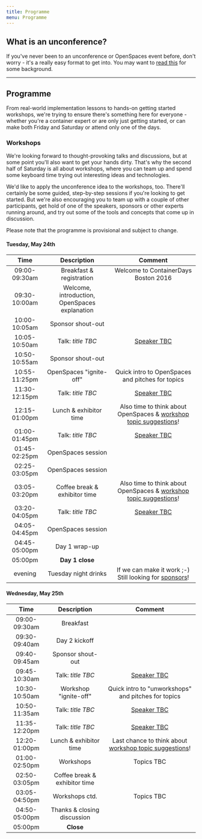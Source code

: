 ```yaml
---
title: Programme
menu: Programme
---
```


## What is an unconference?

If you've never been to an unconference or OpenSpaces event before, don't worry - it's a really easy format to get into. You may want to [read this](http://en.wikipedia.org/wiki/Unconference) for some background.

----

## Programme

From real-world implementation lessons to hands-on getting started workshops, we're trying to ensure there's something here for everyone - whether you're a container expert or are only just getting started, or can make both Friday and Saturday or attend only one of the days.

### <a name="workshops"></a>Workshops

We're looking forward to thought-provoking talks and discussions, but at some point you'll also want to get your hands dirty. That's why the second half of Saturday is all about workshops, where you can team up and spend some keyboard time trying out interesting ideas and technologies.

We'd like to apply the unconference idea to the workshops, too. There'll certainly be some guided, step-by-step sessions if you're looking to get started. But we're also encouraging you to team up with a couple of other participants, get hold of one of the speakers, sponsors or other experts running around, and try out some of the tools and concepts that come up in discussion.

Please note that the programme is provisional and subject to change.

#### Tuesday, May 24th

| Time    | Description          | Comment |
|:-----------:|:-------------:|:-----------:|
| 09:00-09:30am | Breakfast & registration | Welcome to ContainerDays Boston 2016 |
| 09:30-10:00am | Welcome, introduction, OpenSpaces explanation | |
| 10:00-10:05am | Sponsor shout-out | |
| 10:05-10:50am | Talk: _title TBC_ | [Speaker TBC](../#speakers) |
| 10:50-10:55am | Sponsor shout-out | |
| 10:55-11:25pm | OpenSpaces "ignite-off" | Quick intro to OpenSpaces and pitches for topics |
| 11:30-12:15pm | Talk: _title TBC_ | [Speaker TBC](../#speakers) |
| 12:15-01:00pm | Lunch & exhibitor time | Also time to think about OpenSpaces & [workshop topic suggestions](../#workshops)! |
| 01:00-01:45pm | Talk: _title TBC_ | [Speaker TBC](../#speakers) |
| 01:45-02:25pm | OpenSpaces session | |
| 02:25-03:05pm | OpenSpaces session | |
| 03:05-03:20pm | Coffee break & exhibitor time | Also time to think about OpenSpaces & [workshop topic suggestions](../#workshops)! |
| 03:20-04:05pm | Talk: _title TBC_ | [Speaker TBC](../#speakers) |
| 04:05-04:45pm | OpenSpaces session | |
| 04:45-05:00pm | Day 1 wrap-up | |
| 05:00pm | **Day 1 close** | |
| evening | Tuesday night drinks | If we can make it work ;-) Still looking for [sponsors](../#sponsors)! |

#### Wednesday, May 25th

| Time    | Description          | Comment |
|:-----------:|:-------------:|:-----------:|
| 09:00-09:30am | Breakfast | |
| 09:30-09:40am | Day 2 kickoff | |
| 09:40-09:45am | Sponsor shout-out | |
| 09:45-10:30am | Talk: _title TBC_ | [Speaker TBC](../#speakers) |
| 10:30-10:50am | Workshop "ignite-off" | Quick intro to "unworkshops" and pitches for topics |
| 10:50-11:35am | Talk: _title TBC_ | [Speaker TBC](../#speakers) |
| 11:35-12:20pm | Talk: _title TBC_ | [Speaker TBC](../#speakers) |
| 12:20-01:00pm | Lunch & exhibitor time | Last chance to think about [workshop topic suggestions](../#workshops)! |
| 01:00-02:50pm | Workshops | Topics TBC |
| 02:50-03:05pm | Coffee break & exhibitor time | |
| 03:05-04:50pm | Workshops ctd. | Topics TBC |
| 04:50-05:00pm | Thanks & closing discussion | |
| 05:00pm | **Close** | |
